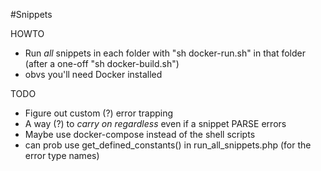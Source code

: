 #Snippets

HOWTO

* Run *all* snippets in each folder with "sh docker-run.sh" in that folder (after a one-off "sh docker-build.sh")
* obvs you'll need Docker installed

TODO

* Figure out custom (?) error trapping
* A way (?) to *carry on regardless* even if a snippet PARSE errors
* Maybe use docker-compose instead of the shell scripts
* can prob use get_defined_constants() in run_all_snippets.php (for the error type names)